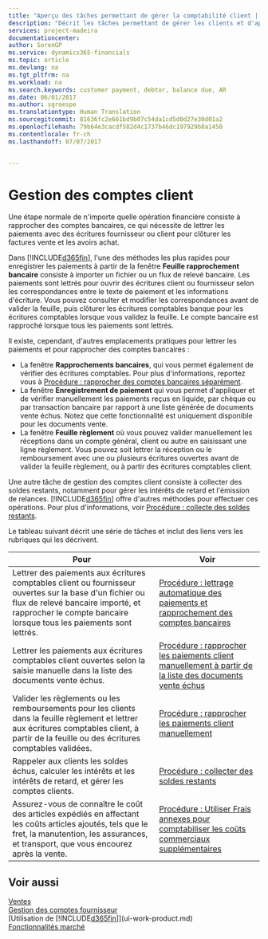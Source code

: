 ```yaml
---
title: "Aperçu des tâches permettant de gérer la comptabilité client | Microsoft Docs"
description: "Décrit les tâches permettant de gérer les clients et d'appliquer les paiements aux écritures comptables client ou fournisseur."
services: project-madeira
documentationcenter: 
author: SorenGP
ms.service: dynamics365-financials
ms.topic: article
ms.devlang: na
ms.tgt_pltfrm: na
ms.workload: na
ms.search.keywords: customer payment, debtor, balance due, AR
ms.date: 06/01/2017
ms.author: sgroespe
ms.translationtype: Human Translation
ms.sourcegitcommit: 81636fc2e661bd9b07c54da1cd5d0d27e30d01a2
ms.openlocfilehash: 79b64e3cacdf582d4c1737b46dc197929b8a1450
ms.contentlocale: fr-ch
ms.lasthandoff: 07/07/2017


---
```

# <a name="managing-receivables"></a>Gestion des comptes client
Une étape normale de n'importe quelle opération financière consiste à rapprocher des comptes bancaires, ce qui nécessite de lettrer les paiements avec des écritures fournisseur ou client pour clôturer les factures vente et les avoirs achat.  

Dans [!INCLUDE[d365fin](includes/d365fin_md.md)], l'une des méthodes les plus rapides pour enregistrer les paiements à partir de la fenêtre **Feuille rapprochement bancaire** consiste à importer un fichier ou un flux de relevé bancaire. Les paiements sont lettrés pour ouvrir des écritures client ou fournisseur selon les correspondances entre le texte de paiement et les informations d'écriture. Vous pouvez consulter et modifier les correspondances avant de valider la feuille, puis clôturer les écritures comptables banque pour les écritures comptables lorsque vous validez la feuille. Le compte bancaire est rapproché lorsque tous les paiements sont lettrés.

Il existe, cependant, d'autres emplacements pratiques pour lettrer les paiements et pour rapprocher des comptes bancaires :  

* La fenêtre **Rapprochements bancaires**, qui vous permet également de vérifier des écritures comptables. Pour plus d'informations, reportez vous à [Procédure : rapprocher des comptes bancaires séparément](bank-how-reconcile-bank-accounts-separately.md).  
* La fenêtre **Enregistrement de paiement** qui vous permet d'appliquer et de vérifier manuellement les paiements reçus en liquide, par chèque ou par transaction bancaire par rapport à une liste générée de documents vente échus. Notez que cette fonctionnalité est uniquement disponible pour les documents vente.  
* La fenêtre **Feuille règlement** où vous pouvez valider manuellement les réceptions dans un compte général, client ou autre en saisissant une ligne règlement. Vous pouvez soit lettrer la réception ou le remboursement avec une ou plusieurs écritures ouvertes avant de valider la feuille règlement, ou à partir des écritures comptables client.  

Une autre tâche de gestion des comptes client consiste à collecter des soldes restants, notamment pour gérer les intérêts de retard et l'émission de relances. [!INCLUDE[d365fin](includes/d365fin_md.md)] offre d'autres méthodes pour effectuer ces opérations. Pour plus d'informations, voir [Procédure : collecte des soldes restants](receivables-collect-outstanding-balances.md).  

Le tableau suivant décrit une série de tâches et inclut des liens vers les rubriques qui les décrivent.  

| Pour | Voir |
| --- | --- |
| Lettrer des paiements aux écritures comptables client ou fournisseur ouvertes sur la base d'un fichier ou flux de relevé bancaire importé, et rapprocher le compte bancaire lorsque tous les paiements sont lettrés. |[Procédure : lettrage automatique des paiements et rapprochement des comptes bancaires](receivables-apply-payments-auto-reconcile-bank-accounts.md) |
| Lettrer les paiements aux écritures comptables client ouvertes selon la saisie manuelle dans la liste des documents vente échus. |[Procédure : rapprocher les paiements client manuellement à partir de la liste des documents vente échus](receivables-how-reconcile-customer-payments-list-unpaid-sales-documents.md) |
| Valider les règlements ou les remboursements pour les clients dans la feuille règlement et lettrer aux écritures comptables client, à partir de la feuille ou des écritures comptables validées. |[Procédure : rapprocher les paiements client manuellement](receivables-how-apply-sales-transactions-manually.md) |
| Rappeler aux clients les soldes échus, calculer les intérêts et les intérêts de retard, et gérer les comptes clients. |[Procédure : collecter des soldes restants](receivables-collect-outstanding-balances.md) |
|Assurez-vous de connaître le coût des articles expédiés en affectant les coûts articles ajoutés, tels que le fret, la manutention, les assurances, et transport, que vous encourez après la vente.|[Procédure : Utiliser Frais annexes pour comptabiliser les coûts commerciaux supplémentaires](payables-how-assign-item-charges.md)|
## <a name="see-also"></a>Voir aussi
[Ventes](sales-manage-sales.md)  
[Gestion des comptes fournisseur](payables-manage-payables.md)  
[Utilisation de [!INCLUDE[d365fin](includes/d365fin_md.md)]](ui-work-product.md)  
[Fonctionnalités marché](ui-across-business-areas.md)

